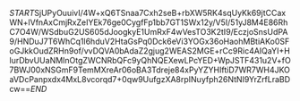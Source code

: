 $START$SjUPyOuuivI/4W+xQ6TSnaa7Cxh2seB+rbXW5RK4sqUyKk69jtCCaxWN+lVfnAxCmjRxZeIYEk76ge0CygfFp1bb7GT1SWx12y/V5I/51yJ8M4E86RhC7O4W/WSdbuG2US605dJoogkyE1UmRxF4wVesTO3K2tI9/EczjoSnsUdPA9/HNDuJ7T6WhCq1l6hduV2HtaGsPq0Dck6eVi3YOGx36oHaohMBtiAKo0SFoGJkkOudZRHn9of/vvDQVA0bAdaZ2gjug2WEAS2MGE+rCc9Ric4AIQaYI+HlurDbvUUaNMInOtgZWCNRbQFc9yQhNQEXewLPcYED+WpJSTF431u2V+fO7BWJ00xNSGmF9TemMXreAr06oBA3Tdreje84xPyYZYHIftiD7WR7WH4JKOaVDcPanpxdx4MxL8vcorqd7+0qw9UufgzXA8rpINuyfph26NtNI9YrZrfLraBDcw==$END$